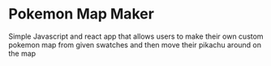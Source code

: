 # Pokemon Map Maker
Simple Javascript and react app that allows users to make their own custom pokemon map from given swatches and then move their pikachu around on the map
